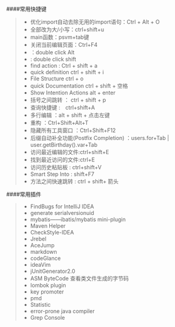 ####常用快捷键
> * 优化import自动去除无用的import语句：Ctrl + Alt + O
> * 全部改为大/小写：ctrl+shift+u
> * main函数：psvm+tab键
> * 关闭当前编辑页面：Ctrl+F4
> * ：double click Alt
> * :  double click shift
> * find action :  Ctrl  + shift + a  
> * quick definition  ctrl + shift + i
> * File Structure  ctrl + o
> * quick Documentation  ctrl + shift + 空格
> * Show Intention Actions  alt + enter
> * 括号之间跳转 ： ctrl + shift + p
> * 查询快捷键 :　ctrl+shift+A
> * 多行编辑 ：alt + shift + 点击左键
> * 重构 ：Ctrl+Shift+Alt+T
> * 隐藏所有工具窗口 ：Ctrl+Shift+F12
> * 后缀自动补全功能(Postfix Completion) ：users.for+Tab | user.getBirthday().var+Tab
> * 访问最近编辑的文件:ctrl+shift+E
> * 找到最近访问的文件:ctrl+E
> * 访问历史粘贴板 : ctrl+shift+V
> * Smart Step Into : shift+F7
> * 方法之间快速跳转 : ctrl + shift+ 箭头 

####常用插件
> * FindBugs for IntelliJ IDEA
> * generate serialversionuid
> * mybatis——ibatis/mybatis mini-plugin
> * Maven Helper
> * CheckStyle-IDEA
> * Jrebel
> * AceJump
> * markdown
> * codeGlance
> * ideaVim
> * jUnitGenerator2.0
> * ASM ByteCode  查看类文件生成的字节码
> * lombok plugin
> * key promoter
> * pmd
> * Statistic
> * error-prone java compiler
> * Grep Console
